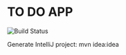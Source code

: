# TO DO APP
![Build Status](https://api.travis-ci.org/tainacaetano/to-do-app.svg?branch=master)

Generate IntelliJ project:
mvn idea:idea
